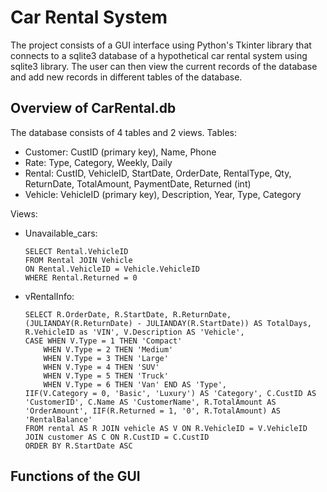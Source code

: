 # Car Rental System
The project consists of a GUI interface using Python's Tkinter library that connects to a sqlite3 database of a hypothetical car rental system using sqlite3 library. The user can then view the current records of the database and add new records in different tables of the database.

## Overview of CarRental.db
The database consists of 4 tables and 2 views.
Tables:
- Customer: CustID (primary key), Name, Phone
- Rate: Type, Category, Weekly, Daily
- Rental: CustID, VehicleID, StartDate, OrderDate, RentalType, Qty, ReturnDate, TotalAmount, PaymentDate, Returned (int)
- Vehicle: VehicleID (primary key), Description, Year, Type, Category

Views:
- Unavailable_cars:
  ```
  SELECT Rental.VehicleID
  FROM Rental JOIN Vehicle
  ON Rental.VehicleID = Vehicle.VehicleID
  WHERE Rental.Returned = 0
  ```
- vRentalInfo:
  ```
  SELECT R.OrderDate, R.StartDate, R.ReturnDate, (JULIANDAY(R.ReturnDate) - JULIANDAY(R.StartDate)) AS TotalDays, R.VehicleID as 'VIN', V.Description AS 'Vehicle', 
  CASE WHEN V.Type = 1 THEN 'Compact'  
      WHEN V.Type = 2 THEN 'Medium' 
      WHEN V.Type = 3 THEN 'Large' 
      WHEN V.Type = 4 THEN 'SUV'  
      WHEN V.Type = 5 THEN 'Truck' 
      WHEN V.Type = 6 THEN 'Van' END AS 'Type', 
  IIF(V.Category = 0, 'Basic', 'Luxury') AS 'Category', C.CustID AS 'CustomerID', C.Name AS 'CustomerName', R.TotalAmount AS 'OrderAmount', IIF(R.Returned = 1, '0', R.TotalAmount) AS 'RentalBalance'
  FROM rental AS R JOIN vehicle AS V ON R.VehicleID = V.VehicleID JOIN customer AS C ON R.CustID = C.CustID
  ORDER BY R.StartDate ASC
  ```

## Functions of the GUI

